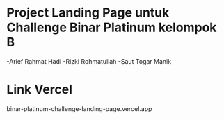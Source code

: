 # Project Landing Page untuk Challenge Binar Platinum kelompok B
-Arief Rahmat Hadi
-Rizki Rohmatullah
-Saut Togar Manik


# Link Vercel
 binar-platinum-challenge-landing-page.vercel.app
